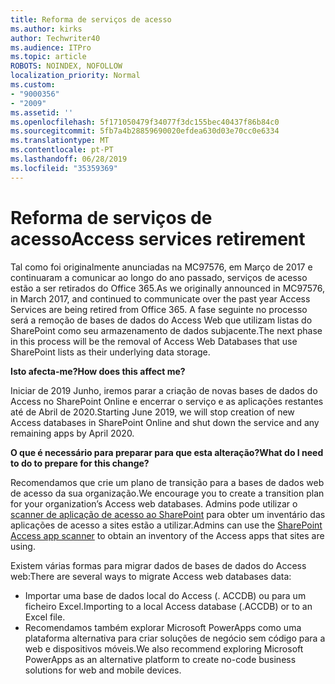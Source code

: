 ```yaml
---
title: Reforma de serviços de acesso
ms.author: kirks
author: Techwriter40
ms.audience: ITPro
ms.topic: article
ROBOTS: NOINDEX, NOFOLLOW
localization_priority: Normal
ms.custom:
- "9000356"
- "2009"
ms.assetid: ''
ms.openlocfilehash: 5f171050479f34077f3dc155bec40437f86b84c0
ms.sourcegitcommit: 5fb7a4b28859690020efdea630d03e70cc0e6334
ms.translationtype: MT
ms.contentlocale: pt-PT
ms.lasthandoff: 06/28/2019
ms.locfileid: "35359369"
---
```

# <a name="access-services-retirement"></a><span data-ttu-id="b2942-102">Reforma de serviços de acesso</span><span class="sxs-lookup"><span data-stu-id="b2942-102">Access services retirement</span></span>

<span data-ttu-id="b2942-103">Tal como foi originalmente anunciadas na MC97576, em Março de 2017 e continuaram a comunicar ao longo do ano passado, serviços de acesso estão a ser retirados do Office 365.</span><span class="sxs-lookup"><span data-stu-id="b2942-103">As we originally announced in MC97576, in March 2017, and continued to communicate over the past year Access Services are being retired from Office 365.</span></span> <span data-ttu-id="b2942-104">A fase seguinte no processo será a remoção de bases de dados do Access Web que utilizam listas do SharePoint como seu armazenamento de dados subjacente.</span><span class="sxs-lookup"><span data-stu-id="b2942-104">The next phase in this process will be the removal of Access Web Databases that use SharePoint lists as their underlying data storage.</span></span>

<span data-ttu-id="b2942-105">**Isto afecta-me?**</span><span class="sxs-lookup"><span data-stu-id="b2942-105">**How does this affect me?**</span></span>

<span data-ttu-id="b2942-106">Iniciar de 2019 Junho, iremos parar a criação de novas bases de dados do Access no SharePoint Online e encerrar o serviço e as aplicações restantes até de Abril de 2020.</span><span class="sxs-lookup"><span data-stu-id="b2942-106">Starting June 2019, we will stop creation of new Access databases in SharePoint Online and shut down the service and any remaining apps by April 2020.</span></span>

<span data-ttu-id="b2942-107">**O que é necessário para preparar para que esta alteração?**</span><span class="sxs-lookup"><span data-stu-id="b2942-107">**What do I need to do to prepare for this change?**</span></span>

<span data-ttu-id="b2942-108">Recomendamos que crie um plano de transição para a bases de dados web de acesso da sua organização.</span><span class="sxs-lookup"><span data-stu-id="b2942-108">We encourage you to create a transition plan for your organization’s Access web databases.</span></span> <span data-ttu-id="b2942-109">Admins pode utilizar o [scanner de aplicação de acesso ao SharePoint](https://github.com/SharePoint/PnP-Tools/tree/master/Solutions/SharePoint.AccessApp.Scanner) para obter um inventário das aplicações de acesso a sites estão a utilizar.</span><span class="sxs-lookup"><span data-stu-id="b2942-109">Admins can use the [SharePoint Access app scanner](https://github.com/SharePoint/PnP-Tools/tree/master/Solutions/SharePoint.AccessApp.Scanner) to obtain an inventory of the Access apps that sites are using.</span></span>

<span data-ttu-id="b2942-110">Existem várias formas para migrar dados de bases de dados do Access web:</span><span class="sxs-lookup"><span data-stu-id="b2942-110">There are several ways to migrate Access web databases data:</span></span>

- <span data-ttu-id="b2942-111">Importar uma base de dados local do Access (. ACCDB) ou para um ficheiro Excel.</span><span class="sxs-lookup"><span data-stu-id="b2942-111">Importing to a local Access database (.ACCDB) or to an Excel file.</span></span>
- <span data-ttu-id="b2942-112">Recomendamos também explorar Microsoft PowerApps como uma plataforma alternativa para criar soluções de negócio sem código para a web e dispositivos móveis.</span><span class="sxs-lookup"><span data-stu-id="b2942-112">We also recommend exploring Microsoft PowerApps as an alternative platform to create no-code business solutions for web and mobile devices.</span></span>